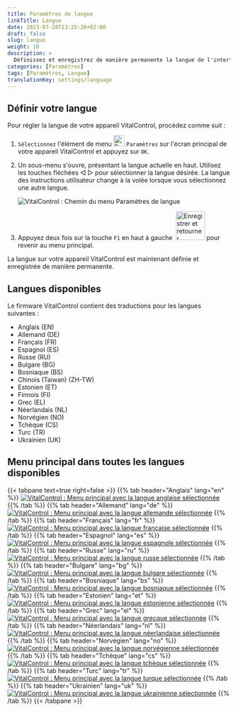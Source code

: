 ```yaml
---
title: Paramètres de langue
linkTitle: Langue
date: 2023-07-28T13:25:28+02:00
draft: false
slug: langue
weight: 10
description: >
  Définissez et enregistrez de manière permanente la langue de l'interface utilisateur sur votre appareil VitalControl.
categories: [Paramètres]
tags: [Paramètres, Langue]
translationKey: settings/language
---
```

## Définir votre langue

Pour régler la langue de votre appareil VitalControl, procédez comme suit :

1. `Sélectionnez` l'élément de menu <img src="/icons/gear.svg" width="25" align="bottom" alt="Paramètres" /> `Paramètres` sur l'écran principal de votre appareil VitalControl et appuyez sur `OK`.

1. Un sous-menu s'ouvre, présentant la langue actuelle en haut. Utilisez les touches fléchées ◁ ▷ pour sélectionner la langue désirée. La langue des instructions utilisateur change à la volée lorsque vous sélectionnez une autre langue.

   ![VitalControl : Chemin du menu Paramètres de langue](../images/select-lang.png "Définir votre langue")

1. Appuyez deux fois sur la touche `F1` en haut à gauche &nbsp;<img src="/icons/footer/save_exit.svg" width="65" align="bottom" alt="Enregistrer et retourner" /> pour revenir au menu principal.

La langue sur votre appareil VitalControl est maintenant définie et enregistrée de manière permanente.

## Langues disponibles

Le firmware VitalControl contient des traductions pour les langues suivantes :

- Anglais (EN)
- Allemand (DE)
- Français (FR)
- Espagnol (ES)
- Russe (RU)
- Bulgare (BG)
- Bosniaque (BS)
- Chinois (Taiwan)  (ZH-TW)
- Estonien (ET)
- Finnois (FI)
- Grec (EL)
- Néerlandais (NL)
- Norvégien (NO)
- Tchèque (CS)
- Turc (TR)
- Ukrainien (UK)

## Menu principal dans toutes les langues disponibles

{{< tabpane text=true right=false >}}
  {{% tab header="Anglais" lang="en" %}}
[![VitalControl : Menu principal avec la langue anglaise sélectionnée](/images/homescreen/english.png "Menu principal Anglais")](/en/demo/ "Demo app VitalControl (EN)")
  {{% /tab %}}
  {{% tab header="Allemand" lang="de" %}}
[![VitalControl : Menu principal avec la langue allemande sélectionnée](/images/homescreen/german.png "Menu principal Allemand")](/demo/ "Demo app VitalControl (DE)")
  {{% /tab %}}
  {{% tab header="Français" lang="fr" %}}
[![VitalControl : Menu principal avec la langue française sélectionnée](/images/homescreen/french.png "Menu principal Français")](/fr/demo/ "Demo app VitalControl (FR)")
  {{% /tab %}}
  {{% tab header="Espagnol" lang="es" %}}
[![VitalControl : Menu principal avec la langue espagnole sélectionnée](/images/homescreen/spanish.png "Menu principal Espagnol")](/es/demo/ "Demo app VitalControl (ES)")
  {{% /tab %}}
  {{% tab header="Russe" lang="ru" %}}
[![VitalControl : Menu principal avec la langue russe sélectionnée](/images/homescreen/russian.png "Menu principal Russe")](/ru/demo/ "Demo app VitalControl (RU)")
  {{% /tab %}}
  {{% tab header="Bulgare" lang="bg" %}}
[![VitalControl : Menu principal avec la langue bulgare sélectionnée](/images/homescreen/bulgarian.png "Menu principal Bulgare")](/bg/demo/ "Demo app VitalControl (BG)")
  {{% /tab %}}
  {{% tab header="Bosniaque" lang="bs" %}}
[![VitalControl : Menu principal avec la langue bosniaque sélectionnée](/images/homescreen/bosnian.png "Menu principal Bosniaque")](/bs/demo/ "Demo app VitalControl (BS)")
  {{% /tab %}}
  {{% tab header="Estonien" lang="et" %}}
[![VitalControl : Menu principal avec la langue estonienne sélectionnée](/images/homescreen/estonian.png "Menu principal Estonien")](/et/demo/ "Demo app VitalControl (ET)")
  {{% /tab %}}
  {{% tab header="Grec" lang="el" %}}
[![VitalControl : Menu principal avec la langue grecque sélectionnée](/images/homescreen/greek.png "Menu principal Grec")](/el/demo/ "Demo app VitalControl (EL)")
  {{% /tab %}}
  {{% tab header="Néerlandais" lang="nl" %}}
[![VitalControl : Menu principal avec la langue néerlandaise sélectionnée](/images/homescreen/dutch.png "Menu principal Néerlandais")](/nl/demo/ "Demo app VitalControl (NL)")
  {{% /tab %}}
  {{% tab header="Norvégien" lang="no" %}}
[![VitalControl : Menu principal avec la langue norvégienne sélectionnée](/images/homescreen/norwegian.png "Menu principal Norvégien")](/no/demo/ "Demo app VitalControl (NO)")
  {{% /tab %}}
  {{% tab header="Tchèque" lang="cs" %}}
[![VitalControl : Menu principal avec la langue tchèque sélectionnée](/images/homescreen/czech.png "Menu principal Tchèque")](/cs/demo/ "Demo app VitalControl (CS)")
  {{% /tab %}}
  {{% tab header="Turc" lang="tr" %}}
[![VitalControl : Menu principal avec la langue turque sélectionnée](/images/homescreen/turkish.png "Menu principal Turc")](/tr/demo/ "Demo app VitalControl (TR)")
  {{% /tab %}}
  {{% tab header="Ukrainien" lang="uk" %}}
[![VitalControl : Menu principal avec la langue ukrainienne sélectionnée](/images/homescreen/ukrainian.png "Menu principal Ukrainien")](/uk/demo/ "Demo app VitalControl (UK)")
  {{% /tab %}}
{{< /tabpane >}}

